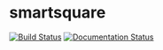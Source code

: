 # smartsquare

[![Build Status](https://travis-ci.org/gbarilla2/smartsquare.svg?branch=main)](https://travis-ci.org/gbarilla2/smartsquare)
[![Documentation Status](https://readthedocs.org/projects/smartsquare-g/badge/?version=latest)](https://smartsquare-g.readthedocs.io/en/latest/?badge=latest)
